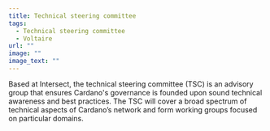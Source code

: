 ```yaml
---
title: Technical steering committee
tags:
  - Technical steering committee
  - Voltaire
url: ""
image: ""
image_text: ""
---
```


Based at Intersect, the technical steering committee (TSC) is an advisory group that ensures Cardano's governance is founded upon sound technical awareness and best practices. The TSC will cover a broad spectrum of technical aspects of Cardano’s network and form working groups focused on particular domains.
